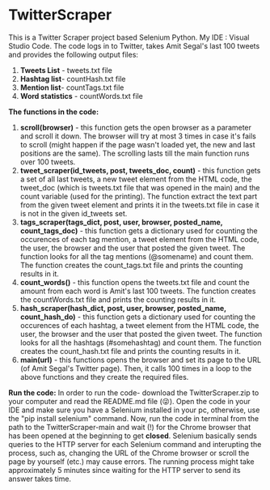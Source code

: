 # TwitterScraper
This is a Twitter Scraper project based Selenium Python.
My IDE : Visual Studio Code.
The code logs in to Twitter, takes Amit Segal's last 100 tweets and provides the following output files:
1. **Tweets List** - tweets.txt file
1. **Hashtag list**- countHash.txt file
2. **Mention list**- countTags.txt file
3. **Word statistics** - countWords.txt file

**The functions in the code:**
1. **scroll(browser)** - this function gets the open browser as a parameter and scroll it down. The browser will try at most 3 times in case it's fails to scroll (might happen if the page wasn't loaded yet, the new and last positions are the same). The scrolling lasts till the main function runs over 100 tweets.
2. **tweet_scraper(id_tweets, post, tweets_doc, count)** - this function gets a set of all last tweets, a new tweet element from the HTML code, the tweet_doc (which is tweets.txt file that was opened in the main) and the count variable (used for the printing). The function extract the text part from the given tweet element and prints it in the tweets.txt file in case it is not in the given id_tweets set.
4. **tags_scraper(tags_dict, post, user, browser, posted_name, count_tags_doc)** - this function gets a dictionary used for counting the occurences of each tag mention, a tweet element from the HTML code, the user, the browser and the user that posted the given tweet. The function looks for all the tag mentions (@somename) and count them. The function creates the count_tags.txt file and prints the counting results in it.
5. **count_words()** - this function opens the tweets.txt file and count the amount from each word is Amit's last 100 tweets. The function creates the countWords.txt file and prints the counting results in it.
6. **hash_scraper(hash_dict, post, user, browser, posted_name, count_hash_do)** - this function gets a dictionary used for counting the occurences of each hashtag, a tweet element from the HTML code, the user, the browser and the user that posted the given tweet. The function looks for all the hashtags (#somehashtag) and count them. The function creates the count_hash.txt file and prints the counting results in it.
7. **main(url)** - this functions opens the browser and set its page to the URL (of Amit Segal's Twitter page). Then, it calls 100 times in a loop to the above functions and they create the required files.

**Run the code:**
In order to run the code- download the TwitterScraper.zip to your computer and read the README.md file (😜).
Open the code in your IDE and make sure you have a Selenium installed in your pc, otherwise, use the "pip install selenium" command.
Now, run the code in terminal from the path to the TwitterScraper-main and wait (!) for the Chrome browser that has been opened at the beginning to get **closed**. Selenium basically sends queries to the HTTP server for each Selenium command and interupting the process, such as, changing the URL of the Chrome browser or scroll the page by yourself (etc.) may cause errors.
The running process might take approximately 5 minutes since waiting for the HTTP server to send its answer takes time. 
